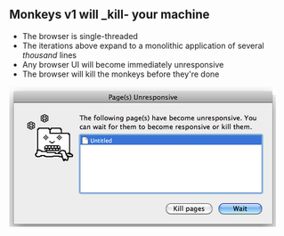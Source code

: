 ## Monkeys v1 will _kill- your machine

* The browser is single-threaded
* The iterations above expand to a monolithic application of several _thousand_ lines
* Any browser UI will become immediately unresponsive
* The browser will kill the monkeys before they're done

<img src="resources/unresponsive.png" title="Unresponsive Browser" />